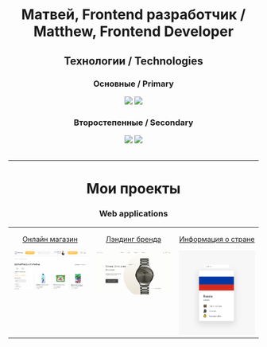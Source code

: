 <h1 align="center">Матвей, Frontend разработчик / Matthew, Frontend Developer</h1>

<div>
<h2 align="center">Технологии / Technologies</h2>
    <h3 align="center">Основные / Primary</h3>
    <div align="center">
    <img  src='https://skillicons.dev/icons?i=js,ts,react,next'>
    <img  src='https://skillicons.dev/icons?i=html,css,scss,redux'>
    </div>
    <h3 align="center">Второстепенные / Secondary</h3>
    <div align="center">
    <img  src='https://skillicons.dev/icons?i=vue,vite,webpack,nodejs,jest'>
    <img  src='https://skillicons.dev/icons?i=git,github,md,vercel,figma'>
    </div>
</div>
<br>

---

<h1 align="center">Мои проекты</h1>

<h3 align="center">Web applications</h3>
<table width="100%" >
 <tr>
  <td width="33%" valign="top" align="center">
    <a href="https://github.com/MoneyTreesIsThePerfectPlaceForShade/hotels-sultan-store">
      <p align="center">Онлайн магазин</p>
      <img width="700" src="img/sultan.png">
    </a>
  </td>
  <td width="33%" valign="top" align="center">      
    <a href="https://github.com/MoneyTreesIsThePerfectPlaceForShade/hotels-watch-layout">
      <p align="center">Лэндинг бренда</p>
      <img width="700" src="img/watch.png">
    </a>
  </td>
  <td width="33%" valign="top" align="center">
    <a href="https://github.com/MoneyTreesIsThePerfectPlaceForShade/countries-info">
      <p align="center">Информация о стране</p>
      <img width="700" src="img/countries.png">
    </a>    
  </td>
 </tr>
</table>
